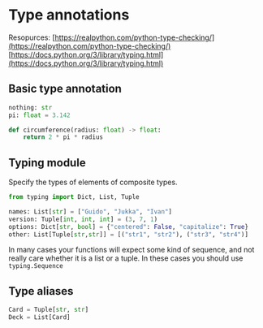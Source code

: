 

# Type annotations
Resopurces:
[https://realpython.com/python-type-checking/](https://realpython.com/python-type-checking/)
[https://docs.python.org/3/library/typing.html](https://docs.python.org/3/library/typing.html)
## Basic type annotation
```python
nothing: str
pi: float = 3.142

def circumference(radius: float) -> float:
    return 2 * pi * radius
```

## Typing module
Specify the types of elements of composite types.
```python
from typing import Dict, List, Tuple

names: List[str] = ["Guido", "Jukka", "Ivan"]
version: Tuple[int, int, int] = (3, 7, 1)
options: Dict[str, bool] = {"centered": False, "capitalize": True}
other: List[Tuple[str,str]] = [("str1", "str2"), ("str3", "str4")]
```
In many cases your functions will expect some kind of sequence, and not really care whether it is a list or a tuple. In these cases you should use `typing.Sequence`

## Type aliases
```python
Card = Tuple[str, str]
Deck = List[Card]
```
<!--stackedit_data:
eyJoaXN0b3J5IjpbLTEwMTA2MTA2NTMsLTE4NTE0MTI1MDAsMT
gxNTI5ODA5MywtODMyODY5MjIzLDczMDk5ODExNl19
-->